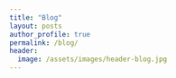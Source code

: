 ```yaml
---
title: "Blog"
layout: posts 
author_profile: true
permalink: /blog/
header:
  image: /assets/images/header-blog.jpg
---
```


